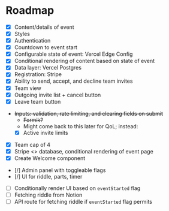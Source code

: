 # Roadmap

- [x] Content/details of event
- [x] Styles
- [x] Authentication
- [x] Countdown to event start
- [x] Configurable state of event: Vercel Edge Config
- [x] Conditional rendering of content based on state of event
- [x] Data layer: Vercel Postgres
- [x] Registration: Stripe
- [x] Ability to send, accept, and decline team invites
- [x] Team view
- [x] Outgoing invite list + cancel button
- [x] Leave team button
- ~~Inputs: validation, rate limiting, and clearing fields on submit~~
  - ~~Formik?~~
  - Might come back to this later for QoL; instead:
  - [x] Active invite limits
- [x] Team cap of 4
- [x] Stripe <> database, conditional rendering of event page
- [x] Create Welcome component
- [/] Admin panel with toggleable flags
- [/] UI for riddle, parts, timer
- [ ] Conditionally render UI based on `eventStarted` flag
- [ ] Fetching riddle from Notion
- [ ] API route for fetching riddle if `eventStarted` flag permits
